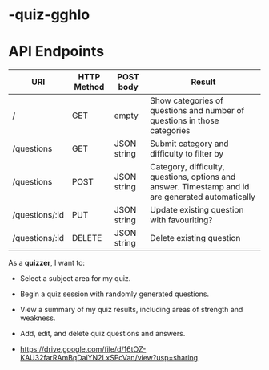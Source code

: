 # -quiz-gghlo

# API Endpoints

| URI | HTTP Method | POST body | Result |
| --- | ----------- | --------- | ------ |
|  /  | GET         | empty | Show categories of questions and number of questions in those categories |
| /questions | GET | JSON string | Submit category and difficulty to filter by |
| /questions | POST | JSON string | Category, difficulty, questions, options and answer. Timestamp and id are generated automatically |
| /questions/:id | PUT | JSON string | Update existing question with favouriting? |
| /questions/:id | DELETE | JSON string | Delete existing question |



As a **quizzer**, I want to:

- Select a subject area for my quiz.
- Begin a quiz session with randomly generated questions.
- View a summary of my quiz results, including areas of strength and weakness.
- Add, edit, and delete quiz questions and answers.

- https://drive.google.com/file/d/16tOZ-KAU32farRAmBqDaiYN2LxSPcVan/view?usp=sharing
